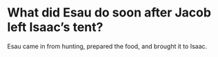 # What did Esau do soon after Jacob left Isaac’s tent?

Esau came in from hunting, prepared the food, and brought it to Isaac.
